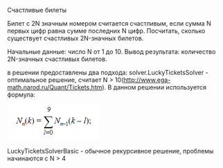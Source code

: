 Счастливые билеты

Билет с 2N значным номером считается счастливым,
если сумма N первых цифр равна сумме последних N цифр.
Посчитать, сколько существует счастливых 2N-значных билетов.

Начальные данные: число N от 1 до 10.
Вывод результата: количество 2N-значных счастливых билетов.

в решении предоставлены два подхода:
solver.LuckyTicketsSolver - оптимальное решение, считает N > 10(http://www.ega-math.narod.ru/Quant/Tickets.htm). В данном решении используется формула:

![](src/main/resources/img.png)

LuckyTicketsSolverBasic - обычное рекурсивное решение, проблемы начинаются с N > 4